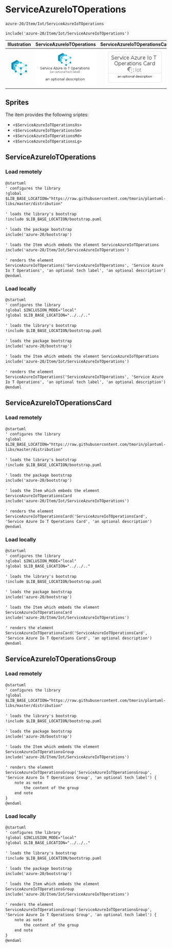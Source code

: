 # ServiceAzureIoTOperations


```text
azure-20/Item/Iot/ServiceAzureIoTOperations
```

```text
include('azure-20/Item/Iot/ServiceAzureIoTOperations')
```



| Illustration | ServiceAzureIoTOperations | ServiceAzureIoTOperationsCard | ServiceAzureIoTOperationsGroup |
| :---: | :---: | :---: | :---: |
| ![illustration for Illustration](../../../azure-20/Item/Iot/ServiceAzureIoTOperations.png) | ![illustration for ServiceAzureIoTOperations](../../../azure-20/Item/Iot/ServiceAzureIoTOperations.Local.png) | ![illustration for ServiceAzureIoTOperationsCard](../../../azure-20/Item/Iot/ServiceAzureIoTOperationsCard.Local.png) | ![illustration for ServiceAzureIoTOperationsGroup](../../../azure-20/Item/Iot/ServiceAzureIoTOperationsGroup.Local.png) |



## Sprites
The item provides the following sriptes:

- `<$ServiceAzureIoTOperationsXs>`
- `<$ServiceAzureIoTOperationsSm>`
- `<$ServiceAzureIoTOperationsMd>`
- `<$ServiceAzureIoTOperationsLg>`





## ServiceAzureIoTOperations

### Load remotely
```plantuml
@startuml
' configures the library
!global $LIB_BASE_LOCATION="https://raw.githubusercontent.com/tmorin/plantuml-libs/master/distribution"

' loads the library's bootstrap
!include $LIB_BASE_LOCATION/bootstrap.puml

' loads the package bootstrap
include('azure-20/bootstrap')

' loads the Item which embeds the element ServiceAzureIoTOperations
include('azure-20/Item/Iot/ServiceAzureIoTOperations')

' renders the element
ServiceAzureIoTOperations('ServiceAzureIoTOperations', 'Service Azure Io T Operations', 'an optional tech label', 'an optional description')
@enduml
```

### Load locally
```plantuml
@startuml
' configures the library
!global $INCLUSION_MODE="local"
!global $LIB_BASE_LOCATION="../../.."

' loads the library's bootstrap
!include $LIB_BASE_LOCATION/bootstrap.puml

' loads the package bootstrap
include('azure-20/bootstrap')

' loads the Item which embeds the element ServiceAzureIoTOperations
include('azure-20/Item/Iot/ServiceAzureIoTOperations')

' renders the element
ServiceAzureIoTOperations('ServiceAzureIoTOperations', 'Service Azure Io T Operations', 'an optional tech label', 'an optional description')
@enduml
```

## ServiceAzureIoTOperationsCard

### Load remotely
```plantuml
@startuml
' configures the library
!global $LIB_BASE_LOCATION="https://raw.githubusercontent.com/tmorin/plantuml-libs/master/distribution"

' loads the library's bootstrap
!include $LIB_BASE_LOCATION/bootstrap.puml

' loads the package bootstrap
include('azure-20/bootstrap')

' loads the Item which embeds the element ServiceAzureIoTOperationsCard
include('azure-20/Item/Iot/ServiceAzureIoTOperations')

' renders the element
ServiceAzureIoTOperationsCard('ServiceAzureIoTOperationsCard', 'Service Azure Io T Operations Card', 'an optional description')
@enduml
```

### Load locally
```plantuml
@startuml
' configures the library
!global $INCLUSION_MODE="local"
!global $LIB_BASE_LOCATION="../../.."

' loads the library's bootstrap
!include $LIB_BASE_LOCATION/bootstrap.puml

' loads the package bootstrap
include('azure-20/bootstrap')

' loads the Item which embeds the element ServiceAzureIoTOperationsCard
include('azure-20/Item/Iot/ServiceAzureIoTOperations')

' renders the element
ServiceAzureIoTOperationsCard('ServiceAzureIoTOperationsCard', 'Service Azure Io T Operations Card', 'an optional description')
@enduml
```

## ServiceAzureIoTOperationsGroup

### Load remotely
```plantuml
@startuml
' configures the library
!global $LIB_BASE_LOCATION="https://raw.githubusercontent.com/tmorin/plantuml-libs/master/distribution"

' loads the library's bootstrap
!include $LIB_BASE_LOCATION/bootstrap.puml

' loads the package bootstrap
include('azure-20/bootstrap')

' loads the Item which embeds the element ServiceAzureIoTOperationsGroup
include('azure-20/Item/Iot/ServiceAzureIoTOperations')

' renders the element
ServiceAzureIoTOperationsGroup('ServiceAzureIoTOperationsGroup', 'Service Azure Io T Operations Group', 'an optional tech label') {
    note as note
        the content of the group
    end note
}
@enduml
```

### Load locally
```plantuml
@startuml
' configures the library
!global $INCLUSION_MODE="local"
!global $LIB_BASE_LOCATION="../../.."

' loads the library's bootstrap
!include $LIB_BASE_LOCATION/bootstrap.puml

' loads the package bootstrap
include('azure-20/bootstrap')

' loads the Item which embeds the element ServiceAzureIoTOperationsGroup
include('azure-20/Item/Iot/ServiceAzureIoTOperations')

' renders the element
ServiceAzureIoTOperationsGroup('ServiceAzureIoTOperationsGroup', 'Service Azure Io T Operations Group', 'an optional tech label') {
    note as note
        the content of the group
    end note
}
@enduml
```

